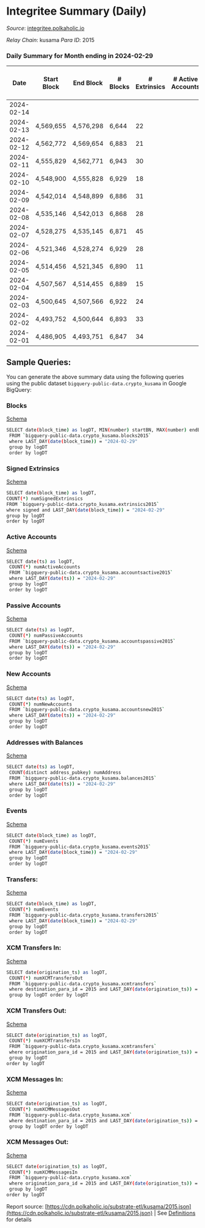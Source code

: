 # Integritee Summary (Daily)

_Source_: [integritee.polkaholic.io](https://integritee.polkaholic.io)

*Relay Chain*: kusama
*Para ID*: 2015



### Daily Summary for Month ending in 2024-02-29


| Date    | Start Block | End Block | # Blocks | # Extrinsics | # Active Accounts | # Passive Accounts | # New Accounts | # Addresses | # Events  | # Transfers ($USD) | # XCM Transfers In ($USD) | # XCM Transfers Out ($USD) | # XCM In | # XCM Out | Issues |
|---------|-------------|-----------|----------|--------------|-------------------|--------------------|----------------|-------------|-----------|--------------------|---------------------------|----------------------------|----------|-----------|--------|
| 2024-02-14 |  |  |  |  |  |  |  |  |  |   |   |   |  |  |  |
| 2024-02-13 | 4,569,655 | 4,576,298 | 6,644 | 22 |  |  |  | 13,583 | 13,482 | 18  |   |   |  |  |  |
| 2024-02-12 | 4,562,772 | 4,569,654 | 6,883 | 21 |  |  |  | 13,581 | 13,935 | 18  |   |   |  |  |  |
| 2024-02-11 | 4,555,829 | 4,562,771 | 6,943 | 30 |  |  |  | 13,581 | 14,135 | 26 ($47.08) |   |   |  |  |  |
| 2024-02-10 | 4,548,900 | 4,555,828 | 6,929 | 18 |  |  |  | 13,578 | 14,012 | 16  |   |   |  |  |  |
| 2024-02-09 | 4,542,014 | 4,548,899 | 6,886 | 31 |  |  |  | 13,574 | 14,025 | 23  |   |   |  |  |  |
| 2024-02-08 | 4,535,146 | 4,542,013 | 6,868 | 28 |  |  |  | 13,572 | 13,985 | 22  |   |   |  |  |  |
| 2024-02-07 | 4,528,275 | 4,535,145 | 6,871 | 45 |  |  |  | 13,568 | 14,083 | 35  |   |   |  |  |  |
| 2024-02-06 | 4,521,346 | 4,528,274 | 6,929 | 28 |  |  |  | 13,565 | 14,087 | 23  |   |   |  |  |  |
| 2024-02-05 | 4,514,456 | 4,521,345 | 6,890 | 11 |  |  |  | 13,562 | 13,875 | 12  |   |   |  |  |  |
| 2024-02-04 | 4,507,567 | 4,514,455 | 6,889 | 15 |  |  |  | 13,560 | 13,912 | 14 ($430.56) |   |   |  |  |  |
| 2024-02-03 | 4,500,645 | 4,507,566 | 6,922 | 24 |  |  |  | 13,560 | 14,034 | 22 ($11,439.93) |   |   |  |  |  |
| 2024-02-02 | 4,493,752 | 4,500,644 | 6,893 | 33 |  |  |  | 13,557 | 14,045 | 36 ($6,666.03) |   |   |  |  |  |
| 2024-02-01 | 4,486,905 | 4,493,751 | 6,847 | 34 |  |  |  | 13,554 | 13,966 | 28 ($22,043.70) |   |   |  |  |  |

## Sample Queries:
You can generate the above summary data using the following queries using the public dataset `bigquery-public-data.crypto_kusama` in Google BigQuery:


### Blocks 

[Schema](https://github.com/colorfulnotion/substrate-etl/blob/main/schema/blocks.json)

```bash
SELECT date(block_time) as logDT, MIN(number) startBN, MAX(number) endBN, COUNT(*) numBlocks 
 FROM `bigquery-public-data.crypto_kusama.blocks2015`  
 where LAST_DAY(date(block_time)) = "2024-02-29" 
 group by logDT 
 order by logDT
```

### Signed Extrinsics 

[Schema](https://github.com/colorfulnotion/substrate-etl/blob/main/schema/extrinsics.json)

```bash
SELECT date(block_time) as logDT, 
COUNT(*) numSignedExtrinsics 
FROM `bigquery-public-data.crypto_kusama.extrinsics2015`  
where signed and LAST_DAY(date(block_time)) = "2024-02-29" 
group by logDT 
order by logDT
```

### Active Accounts 

[Schema](https://github.com/colorfulnotion/substrate-etl/blob/main/schema/accountsactive.json)

```bash
SELECT date(ts) as logDT, 
 COUNT(*) numActiveAccounts 
 FROM `bigquery-public-data.crypto_kusama.accountsactive2015` 
 where LAST_DAY(date(ts)) = "2024-02-29" 
 group by logDT 
 order by logDT
```

### Passive Accounts 

[Schema](https://github.com/colorfulnotion/substrate-etl/blob/main/schema/accountspassive.json)

```bash
SELECT date(ts) as logDT, 
 COUNT(*) numPassiveAccounts 
 FROM `bigquery-public-data.crypto_kusama.accountspassive2015` 
 where LAST_DAY(date(ts)) = "2024-02-29" 
 group by logDT 
 order by logDT
```

### New Accounts 

[Schema](https://github.com/colorfulnotion/substrate-etl/blob/main/schema/accountsnew.json)

```bash
SELECT date(ts) as logDT, 
 COUNT(*) numNewAccounts 
 FROM `bigquery-public-data.crypto_kusama.accountsnew2015` 
 where LAST_DAY(date(ts)) = "2024-02-29" 
 group by logDT
 order by logDT
```

### Addresses with Balances 

[Schema](https://github.com/colorfulnotion/substrate-etl/blob/main/schema/balances.json)

```bash
SELECT date(ts) as logDT,
 COUNT(distinct address_pubkey) numAddress 
 FROM `bigquery-public-data.crypto_kusama.balances2015` 
 where LAST_DAY(date(ts)) = "2024-02-29" 
 group by logDT 
 order by logDT
```

### Events 

[Schema](https://github.com/colorfulnotion/substrate-etl/blob/main/schema/events.json)

```bash
SELECT date(block_time) as logDT, 
 COUNT(*) numEvents 
 FROM `bigquery-public-data.crypto_kusama.events2015` 
 where LAST_DAY(date(block_time)) = "2024-02-29" 
 group by logDT 
 order by logDT
```

### Transfers:

[Schema](https://github.com/colorfulnotion/substrate-etl/blob/main/schema/transfers.json)

```bash
SELECT date(block_time) as logDT, 
 COUNT(*) numEvents 
 FROM `bigquery-public-data.crypto_kusama.transfers2015` 
 where LAST_DAY(date(block_time)) = "2024-02-29" 
 group by logDT 
 order by logDT
```

### XCM Transfers In: 

[Schema](https://github.com/colorfulnotion/substrate-etl/blob/main/schema/xcmtransfers.json)

```bash
SELECT date(origination_ts) as logDT, 
 COUNT(*) numXCMTransfersOut 
 FROM `bigquery-public-data.crypto_kusama.xcmtransfers` 
 where destination_para_id = 2015 and LAST_DAY(date(origination_ts)) = "2024-02-29" 
 group by logDT order by logDT
```

### XCM Transfers Out: 

[Schema](https://github.com/colorfulnotion/substrate-etl/blob/main/schema/xcmtransfers.json)

```bash
SELECT date(origination_ts) as logDT, 
 COUNT(*) numXCMTransfersIn 
 FROM `bigquery-public-data.crypto_kusama.xcmtransfers` 
 where origination_para_id = 2015 and LAST_DAY(date(origination_ts)) = "2024-02-29" 
 group by logDT 
order by logDT
```

### XCM Messages In: 

[Schema](https://github.com/colorfulnotion/substrate-etl/blob/main/schema/xcm.json)

```bash
SELECT date(origination_ts) as logDT, 
 COUNT(*) numXCMMessagesOut 
 FROM `bigquery-public-data.crypto_kusama.xcm` 
 where destination_para_id = 2015 and LAST_DAY(date(origination_ts)) = "2024-02-29" 
 group by logDT order by logDT
```

### XCM Messages Out: 

[Schema](https://github.com/colorfulnotion/substrate-etl/blob/main/schema/xcm.json)

```bash
SELECT date(origination_ts) as logDT, 
 COUNT(*) numXCMMessagesIn 
 FROM `bigquery-public-data.crypto_kusama.xcm` 
 where origination_para_id = 2015 and LAST_DAY(date(origination_ts)) = "2024-02-29" 
 group by logDT 
order by logDT
```


Report source: [https://cdn.polkaholic.io/substrate-etl/kusama/2015.json](https://cdn.polkaholic.io/substrate-etl/kusama/2015.json) | See [Definitions](/DEFINITIONS.md) for details
